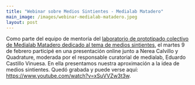 ```yaml
---
title: "Webinar sobre Medios Sintientes - Medialab Matadero"
main_image: /images/webinar-medialab-matadero.jpeg
layout: post
---
```


Como parte del equipo de mentoría del <a href="https://mediossintientes.medialab-matadero.es/">laboratorio de prototipado colectivo de Medialab Matadero dedicado al tema de medios sintientes</a>, el martes 9 de febrero participé en una presentación online junto a Nerea Calvillo y Quadrature, moderada por el responsable curatorial de medialab, Eduardo Castillo Vinuesa. En ella presentamos nuestra aproximación a la idea de medios sintientes. Quedó grabada y puede verse aquí: <a href="https://www.youtube.com/watch?v=xSuVVZw3t3w">https://www.youtube.com/watch?v=xSuVVZw3t3w</a>.


